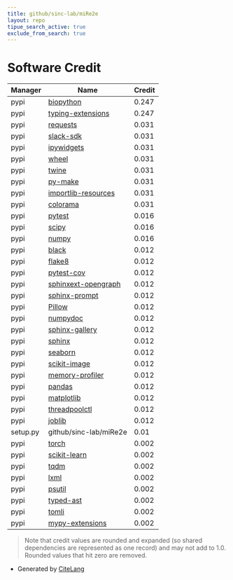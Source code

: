 ```yaml
---
title: github/sinc-lab/miRe2e
layout: repo
tipue_search_active: true
exclude_from_search: true
---
```

# Software Credit

|Manager|Name|Credit|
|-------|----|------|
|pypi|[biopython](https://biopython.org/)|0.247|
|pypi|[typing-extensions](https://typing.readthedocs.io/)|0.247|
|pypi|[requests](https://pypi.org/project/requests)|0.031|
|pypi|[slack-sdk](https://pypi.org/project/slack-sdk)|0.031|
|pypi|[ipywidgets](https://pypi.org/project/ipywidgets)|0.031|
|pypi|[wheel](https://pypi.org/project/wheel)|0.031|
|pypi|[twine](https://pypi.org/project/twine)|0.031|
|pypi|[py-make](https://pypi.org/project/py-make)|0.031|
|pypi|[importlib-resources](https://pypi.org/project/importlib-resources)|0.031|
|pypi|[colorama](https://pypi.org/project/colorama)|0.031|
|pypi|[pytest](https://pypi.org/project/pytest)|0.016|
|pypi|[scipy](https://pypi.org/project/scipy)|0.016|
|pypi|[numpy](https://pypi.org/project/numpy)|0.016|
|pypi|[black](https://github.com/psf/black)|0.012|
|pypi|[flake8](https://pypi.org/project/flake8)|0.012|
|pypi|[pytest-cov](https://pypi.org/project/pytest-cov)|0.012|
|pypi|[sphinxext-opengraph](https://pypi.org/project/sphinxext-opengraph)|0.012|
|pypi|[sphinx-prompt](https://pypi.org/project/sphinx-prompt)|0.012|
|pypi|[Pillow](https://pypi.org/project/Pillow)|0.012|
|pypi|[numpydoc](https://pypi.org/project/numpydoc)|0.012|
|pypi|[sphinx-gallery](https://pypi.org/project/sphinx-gallery)|0.012|
|pypi|[sphinx](https://pypi.org/project/sphinx)|0.012|
|pypi|[seaborn](https://pypi.org/project/seaborn)|0.012|
|pypi|[scikit-image](https://pypi.org/project/scikit-image)|0.012|
|pypi|[memory-profiler](https://pypi.org/project/memory-profiler)|0.012|
|pypi|[pandas](https://pypi.org/project/pandas)|0.012|
|pypi|[matplotlib](https://pypi.org/project/matplotlib)|0.012|
|pypi|[threadpoolctl](https://pypi.org/project/threadpoolctl)|0.012|
|pypi|[joblib](https://pypi.org/project/joblib)|0.012|
|setup.py|github/sinc-lab/miRe2e|0.01|
|pypi|[torch](https://pytorch.org/)|0.002|
|pypi|[scikit-learn](http://scikit-learn.org)|0.002|
|pypi|[tqdm](https://tqdm.github.io)|0.002|
|pypi|[lxml](https://pypi.org/project/lxml)|0.002|
|pypi|[psutil](https://pypi.org/project/psutil)|0.002|
|pypi|[typed-ast](https://pypi.org/project/typed-ast)|0.002|
|pypi|[tomli](https://pypi.org/project/tomli)|0.002|
|pypi|[mypy-extensions](https://pypi.org/project/mypy-extensions)|0.002|


> Note that credit values are rounded and expanded (so shared dependencies are represented as one record) and may not add to 1.0. Rounded values that hit zero are removed.


- Generated by [CiteLang](https://github.com/vsoch/citelang)
